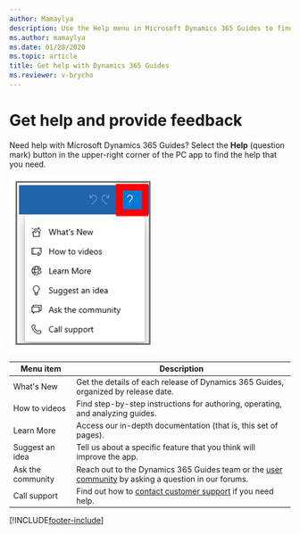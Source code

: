 ```yaml
---
author: Mamaylya
description: Use the Help menu in Microsoft Dynamics 365 Guides to find out what's new and more.
ms.author: mamaylya
ms.date: 01/28/2020
ms.topic: article
title: Get help with Dynamics 365 Guides
ms.reviewer: v-brycho
---
```


# Get help and provide feedback

Need help with Microsoft Dynamics 365 Guides? Select the **Help** (question mark) button in the upper-right corner of the PC app to find the help that you need.

![Help menu.](media/help-menu.PNG "Help menu") 

| Menu item | Description |
|---|---|
| What's New | Get the details of each release of Dynamics 365 Guides, organized by release date. |
| How to videos | Find step-by-step instructions for authoring, operating, and analyzing guides. |
| Learn More | Access our in-depth documentation (that is, this set of pages). |
| Suggest an idea | Tell us about a specific feature that you think will improve the app. |
| Ask the community | Reach out to the Dynamics 365 Guides team or the [user community](https://community.dynamics.com/365/guides/f/dynamics-365-guides-forum) by asking a question in our forums. |
| Call support | Find out how to [contact customer support](https://support.microsoft.com/hub/4343728/support-for-business) if you need help. |


[!INCLUDE[footer-include](../includes/footer-banner.md)]
